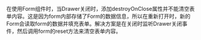 在使用Form组件时，当Drawer关闭时，添加destroyOnClose属性并不能清空表单内容。这是因为form内部存储了Form的数据信息，所以在重新打开时，新的Form会读取form的数据并填充表单。解决方案是在关闭时监听Drawer关闭事件，然后调用form的reset方法来清空表单内容。
